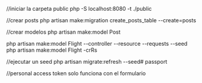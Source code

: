 //iniciar la carpeta public 
php -S localhost:8080 -t ./public

//crear posts
php artisan make:migration create_posts_table --create=posts

//crear modelos
php artisan make:model Post

php artisan make:model Flight --controller --resource --requests --seed
php artisan make:model Flight -crRs

//ejecutar un seed
php artisan migrate:refresh --seed# passport


//personal access token solo funciona con el formulario